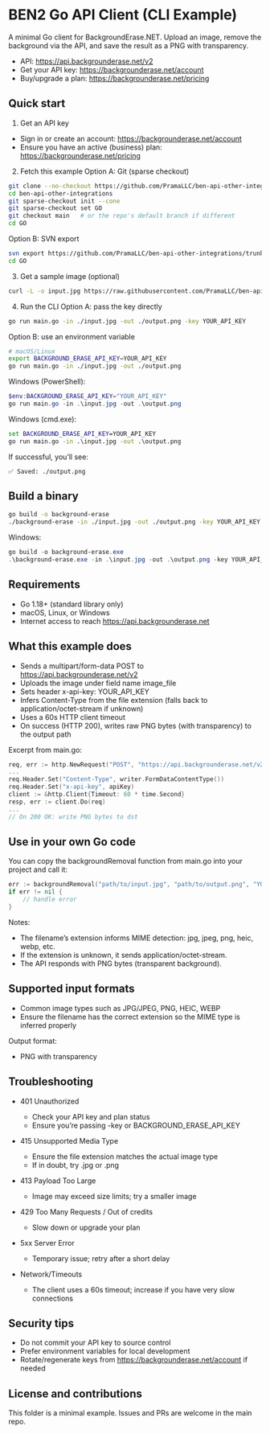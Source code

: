 # BEN2 Go API Client (CLI Example)

A minimal Go client for BackgroundErase.NET. Upload an image, remove the background via the API, and save the result as a PNG with transparency.

- API: https://api.backgrounderase.net/v2
- Get your API key: https://backgrounderase.net/account
- Buy/upgrade a plan: https://backgrounderase.net/pricing

## Quick start

1) Get an API key
- Sign in or create an account: https://backgrounderase.net/account
- Ensure you have an active (business) plan: https://backgrounderase.net/pricing

2) Fetch this example
Option A: Git (sparse checkout)
```bash
git clone --no-checkout https://github.com/PramaLLC/ben-api-other-integrations.git
cd ben-api-other-integrations
git sparse-checkout init --cone
git sparse-checkout set GO
git checkout main   # or the repo's default branch if different
cd GO
```

Option B: SVN export
```bash
svn export https://github.com/PramaLLC/ben-api-other-integrations/trunk/GO
cd GO
```

3) Get a sample image (optional)
```bash
curl -L -o input.jpg https://raw.githubusercontent.com/PramaLLC/ben-api-other-integrations/main/input.jpg
```

4) Run the CLI
Option A: pass the key directly
```bash
go run main.go -in ./input.jpg -out ./output.png -key YOUR_API_KEY
```

Option B: use an environment variable
```bash
# macOS/Linux
export BACKGROUND_ERASE_API_KEY=YOUR_API_KEY
go run main.go -in ./input.jpg -out ./output.png
```

Windows (PowerShell):
```powershell
$env:BACKGROUND_ERASE_API_KEY="YOUR_API_KEY"
go run main.go -in .\input.jpg -out .\output.png
```

Windows (cmd.exe):
```bat
set BACKGROUND_ERASE_API_KEY=YOUR_API_KEY
go run main.go -in .\input.jpg -out .\output.png
```

If successful, you’ll see:
```
✅ Saved: ./output.png
```

## Build a binary

```bash
go build -o background-erase
./background-erase -in ./input.jpg -out ./output.png -key YOUR_API_KEY
```

Windows:
```powershell
go build -o background-erase.exe
.\background-erase.exe -in .\input.jpg -out .\output.png -key YOUR_API_KEY
```

## Requirements

- Go 1.18+ (standard library only)
- macOS, Linux, or Windows
- Internet access to reach https://api.backgrounderase.net

## What this example does

- Sends a multipart/form-data POST to https://api.backgrounderase.net/v2
- Uploads the image under field name image_file
- Sets header x-api-key: YOUR_API_KEY
- Infers Content-Type from the file extension (falls back to application/octet-stream if unknown)
- Uses a 60s HTTP client timeout
- On success (HTTP 200), writes raw PNG bytes (with transparency) to the output path

Excerpt from main.go:
```go
req, err := http.NewRequest("POST", "https://api.backgrounderase.net/v2", &body)
...
req.Header.Set("Content-Type", writer.FormDataContentType())
req.Header.Set("x-api-key", apiKey)
client := &http.Client{Timeout: 60 * time.Second}
resp, err := client.Do(req)
...
// On 200 OK: write PNG bytes to dst
```

## Use in your own Go code

You can copy the backgroundRemoval function from main.go into your project and call it:

```go
err := backgroundRemoval("path/to/input.jpg", "path/to/output.png", "YOUR_API_KEY")
if err != nil {
    // handle error
}
```

Notes:
- The filename’s extension informs MIME detection: jpg, jpeg, png, heic, webp, etc.
- If the extension is unknown, it sends application/octet-stream.
- The API responds with PNG bytes (transparent background).

## Supported input formats

- Common image types such as JPG/JPEG, PNG, HEIC, WEBP
- Ensure the filename has the correct extension so the MIME type is inferred properly

Output format:
- PNG with transparency

## Troubleshooting

- 401 Unauthorized
  - Check your API key and plan status
  - Ensure you’re passing -key or BACKGROUND_ERASE_API_KEY

- 415 Unsupported Media Type
  - Ensure the file extension matches the actual image type
  - If in doubt, try .jpg or .png

- 413 Payload Too Large
  - Image may exceed size limits; try a smaller image

- 429 Too Many Requests / Out of credits
  - Slow down or upgrade your plan

- 5xx Server Error
  - Temporary issue; retry after a short delay

- Network/Timeouts
  - The client uses a 60s timeout; increase if you have very slow connections

## Security tips

- Do not commit your API key to source control
- Prefer environment variables for local development
- Rotate/regenerate keys from https://backgrounderase.net/account if needed

## License and contributions

This folder is a minimal example. Issues and PRs are welcome in the main repo.
